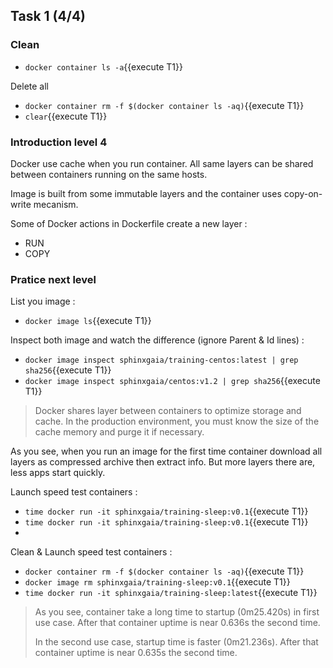 ## Task 1 (4/4)

### Clean

- `docker container ls -a`{{execute T1}}

Delete all
- `docker container rm -f $(docker container ls -aq)`{{execute T1}}
- `clear`{{execute T1}}

### Introduction level 4

Docker use cache when you run container. All same layers can be shared between containers running on the same hosts.

Image is built from some immutable layers and the container uses copy-on-write mecanism.

Some of Docker actions in Dockerfile create a new layer :
- RUN
- COPY

### Pratice next level

List you image :
- `docker image ls`{{execute T1}}

Inspect both image and watch the difference (ignore Parent & Id lines) :
- `docker image inspect sphinxgaia/training-centos:latest | grep sha256`{{execute T1}}
- `docker image inspect sphinxgaia/centos:v1.2 | grep sha256`{{execute T1}}

> Docker shares layer between containers to optimize storage and cache. In the production environment, you must know the size of the cache memory and purge it if necessary.

As you see, when you run an image for the first time container download all layers as compressed archive then extract info. But more layers there are, less apps start quickly.

Launch speed test containers :
- `time docker run -it sphinxgaia/training-sleep:v0.1`{{execute T1}}
- `time docker run -it sphinxgaia/training-sleep:v0.1`{{execute T1}}
- 
Clean & Launch speed test containers :
- `docker container rm -f $(docker container ls -aq)`{{execute T1}}
- `docker image rm sphinxgaia/training-sleep:v0.1`{{execute T1}}
- `time docker run -it sphinxgaia/training-sleep:latest`{{execute T1}}

> As you see, container take a long time to startup (0m25.420s) in first use case.
> After that container uptime is near 0.636s the second time.
> >
> In the second use case, startup time is faster (0m21.236s).
> After that container uptime is near 0.635s the second time.